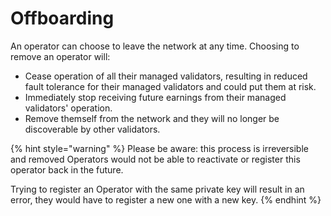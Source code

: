 # Offboarding

An operator can choose to leave the network at any time. Choosing to remove an operator will:

* Cease operation of all their managed validators, resulting in reduced fault tolerance for their managed validators and could put them at risk.
* Immediately stop receiving future earnings from their managed validators' operation.
* Remove themself from the network and they will no longer be discoverable by other validators.

{% hint style="warning" %}
Please be aware: this process is irreversible and removed Operators would not be able to reactivate or register this operator back in the future.

Trying to register an Operator with the same private key will result in an error, they would have to register a new one with a new key.
{% endhint %}
